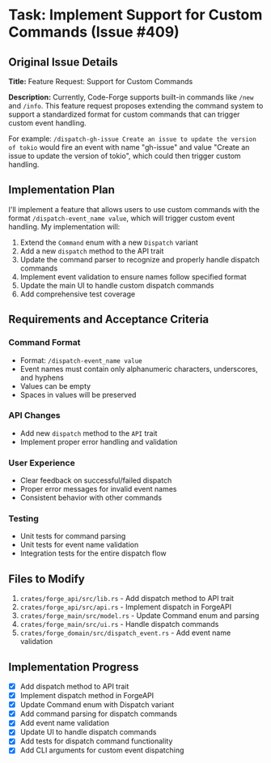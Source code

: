 # Task: Implement Support for Custom Commands (Issue #409)

## Original Issue Details

**Title:** Feature Request: Support for Custom Commands

**Description:**
Currently, Code-Forge supports built-in commands like `/new` and `/info`. This feature request proposes extending the command system to support a standardized format for custom commands that can trigger custom event handling.

For example: `/dispatch-gh-issue Create an issue to update the version of tokio` would fire an event with name "gh-issue" and value "Create an issue to update the version of tokio", which could then trigger custom handling.

## Implementation Plan

I'll implement a feature that allows users to use custom commands with the format `/dispatch-event_name value`, which will trigger custom event handling. My implementation will:

1. Extend the `Command` enum with a new `Dispatch` variant
2. Add a new `dispatch` method to the API trait
3. Update the command parser to recognize and properly handle dispatch commands
4. Implement event validation to ensure names follow specified format
5. Update the main UI to handle custom dispatch commands
6. Add comprehensive test coverage

## Requirements and Acceptance Criteria

### Command Format
- Format: `/dispatch-event_name value`
- Event names must contain only alphanumeric characters, underscores, and hyphens
- Values can be empty
- Spaces in values will be preserved

### API Changes
- Add new `dispatch` method to the `API` trait
- Implement proper error handling and validation

### User Experience
- Clear feedback on successful/failed dispatch
- Proper error messages for invalid event names
- Consistent behavior with other commands

### Testing
- Unit tests for command parsing
- Unit tests for event name validation
- Integration tests for the entire dispatch flow

## Files to Modify

1. `crates/forge_api/src/lib.rs` - Add dispatch method to API trait
2. `crates/forge_api/src/api.rs` - Implement dispatch in ForgeAPI
3. `crates/forge_main/src/model.rs` - Update Command enum and parsing
4. `crates/forge_main/src/ui.rs` - Handle dispatch commands
5. `crates/forge_domain/src/dispatch_event.rs` - Add event name validation

## Implementation Progress

- [x] Add dispatch method to API trait
- [x] Implement dispatch method in ForgeAPI
- [x] Update Command enum with Dispatch variant
- [x] Add command parsing for dispatch commands
- [x] Add event name validation
- [x] Update UI to handle dispatch commands
- [x] Add tests for dispatch command functionality
- [x] Add CLI arguments for custom event dispatching
